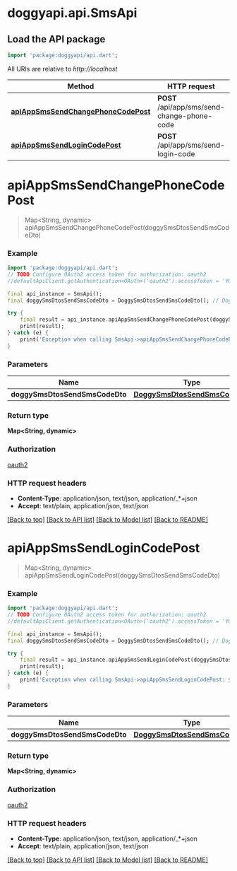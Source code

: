 # doggyapi.api.SmsApi

## Load the API package
```dart
import 'package:doggyapi/api.dart';
```

All URIs are relative to *http://localhost*

Method | HTTP request | Description
------------- | ------------- | -------------
[**apiAppSmsSendChangePhoneCodePost**](SmsApi.md#apiappsmssendchangephonecodepost) | **POST** /api/app/sms/send-change-phone-code | 
[**apiAppSmsSendLoginCodePost**](SmsApi.md#apiappsmssendlogincodepost) | **POST** /api/app/sms/send-login-code | 


# **apiAppSmsSendChangePhoneCodePost**
> Map<String, dynamic> apiAppSmsSendChangePhoneCodePost(doggySmsDtosSendSmsCodeDto)



### Example
```dart
import 'package:doggyapi/api.dart';
// TODO Configure OAuth2 access token for authorization: oauth2
//defaultApiClient.getAuthentication<OAuth>('oauth2').accessToken = 'YOUR_ACCESS_TOKEN';

final api_instance = SmsApi();
final doggySmsDtosSendSmsCodeDto = DoggySmsDtosSendSmsCodeDto(); // DoggySmsDtosSendSmsCodeDto | 

try {
    final result = api_instance.apiAppSmsSendChangePhoneCodePost(doggySmsDtosSendSmsCodeDto);
    print(result);
} catch (e) {
    print('Exception when calling SmsApi->apiAppSmsSendChangePhoneCodePost: $e\n');
}
```

### Parameters

Name | Type | Description  | Notes
------------- | ------------- | ------------- | -------------
 **doggySmsDtosSendSmsCodeDto** | [**DoggySmsDtosSendSmsCodeDto**](DoggySmsDtosSendSmsCodeDto.md)|  | [optional] 

### Return type

**Map<String, dynamic>**

### Authorization

[oauth2](../README.md#oauth2)

### HTTP request headers

 - **Content-Type**: application/json, text/json, application/_*+json
 - **Accept**: text/plain, application/json, text/json

[[Back to top]](#) [[Back to API list]](../README.md#documentation-for-api-endpoints) [[Back to Model list]](../README.md#documentation-for-models) [[Back to README]](../README.md)

# **apiAppSmsSendLoginCodePost**
> Map<String, dynamic> apiAppSmsSendLoginCodePost(doggySmsDtosSendSmsCodeDto)



### Example
```dart
import 'package:doggyapi/api.dart';
// TODO Configure OAuth2 access token for authorization: oauth2
//defaultApiClient.getAuthentication<OAuth>('oauth2').accessToken = 'YOUR_ACCESS_TOKEN';

final api_instance = SmsApi();
final doggySmsDtosSendSmsCodeDto = DoggySmsDtosSendSmsCodeDto(); // DoggySmsDtosSendSmsCodeDto | 

try {
    final result = api_instance.apiAppSmsSendLoginCodePost(doggySmsDtosSendSmsCodeDto);
    print(result);
} catch (e) {
    print('Exception when calling SmsApi->apiAppSmsSendLoginCodePost: $e\n');
}
```

### Parameters

Name | Type | Description  | Notes
------------- | ------------- | ------------- | -------------
 **doggySmsDtosSendSmsCodeDto** | [**DoggySmsDtosSendSmsCodeDto**](DoggySmsDtosSendSmsCodeDto.md)|  | [optional] 

### Return type

**Map<String, dynamic>**

### Authorization

[oauth2](../README.md#oauth2)

### HTTP request headers

 - **Content-Type**: application/json, text/json, application/_*+json
 - **Accept**: text/plain, application/json, text/json

[[Back to top]](#) [[Back to API list]](../README.md#documentation-for-api-endpoints) [[Back to Model list]](../README.md#documentation-for-models) [[Back to README]](../README.md)

